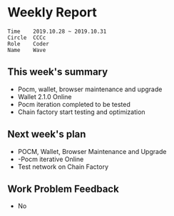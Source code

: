 # Weekly Report 
```
Time	2019.10.28 ~ 2019.10.31
Circle	CCCc
Role	Coder
Name	Wave
```
## This week's summary
- Pocm, wallet, browser maintenance and upgrade
- Wallet 2.1.0 Online
- Pocm iteration completed to be tested
- Chain factory start testing and optimization

## Next week's plan

- POCM, Wallet, Browser Maintenance and Upgrade
- -Pocm iterative Online
- Test network on Chain Factory

## Work Problem Feedback
- No

